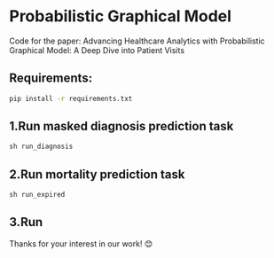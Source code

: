 # Probabilistic Graphical Model

Code for the paper: Advancing Healthcare Analytics with Probabilistic Graphical Model: A Deep Dive into Patient Visits


## Requirements:
``` bash
pip install -r requirements.txt
```

## 1.Run masked diagnosis prediction task 
``` python
sh run_diagnosis
```

## 2.Run mortality prediction task 
```python
sh run_expired
```

## 3.Run 


Thanks for your interest in our work! 😊